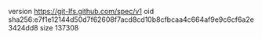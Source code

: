 version https://git-lfs.github.com/spec/v1
oid sha256:e7f1e12144d50d7f62608f7acd8cd10b8cfbcaa4c664af9e9c6cf6a2e3424dd8
size 137308

